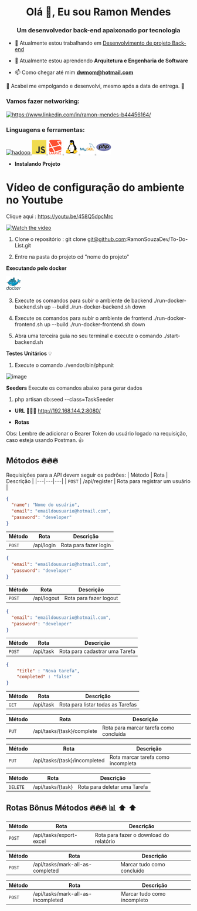 <h1 align="center">Olá 👋, Eu sou Ramon Mendes</h1>
<h3 align="center">Um desenvolvedor back-end apaixonado por tecnologia</h3>

- 🔭 Atualmente estou trabalhando em [Desenvolvimento de projeto Back-end](https://github.com/RamonSouzaDev/To-Do-List-)

- 🌱 Atualmente estou aprendendo **Arquitetura e Engenharia de Software**

- 📫 Como chegar até mim **dwmom@hotmail.com**


🧩 Acabei me empolgando e desenvolvi, mesmo após a data de entrega. 
🧩
<h3 align="left">Vamos fazer networking:</h3>
<p align="left">
<a href="https://linkedin.com/in/https://www.linkedin.com/in/ramon-mendes-b44456164/" target="blank"><img align="center" src="https://raw.githubusercontent.com/rahuldkjain/github-profile-readme-generator/master/src/images/icons/Social/linked-in-alt.svg" alt="https://www.linkedin.com/in/ramon-mendes-b44456164/" height="30" width="40" /></a>
</p>

<h3 align="left">Linguagens e ferramentas:</h3>
 <a href="https://hadoop.apache.org/" target="_blank" rel="noreferrer"> <img src="https://www.vectorlogo.zone/logos/apache_hadoop/apache_hadoop-icon.svg" alt="hadoop" width="40" height="40"/> </a> <a href="https://developer.mozilla.org/en-US/docs/Web/JavaScript" target="_blank" rel="noreferrer"> <img src="https://raw.githubusercontent.com/devicons/devicon/master/icons/javascript/javascript-original.svg" alt="javascript" width="40" height="40"/> </a> <a href="https://laravel.com/" target="_blank" rel="noreferrer"> <img src="https://raw.githubusercontent.com/devicons/devicon/master/icons/laravel/laravel-plain-wordmark.svg" alt="laravel" width="40" height="40"/> </a> <a href="https://www.linux.org/" target="_blank" rel="noreferrer"> <img src="https://raw.githubusercontent.com/devicons/devicon/master/icons/linux/linux-original.svg" alt="linux" width="40" height="40"/> </a> <a href="https://www.mysql.com/" target="_blank" rel="noreferrer"> <img src="https://raw.githubusercontent.com/devicons/devicon/master/icons/mysql/mysql-original-wordmark.svg" alt="mysql" width="40" height="40"/> </a> <a href="https://www.php.net" target="_blank" rel="noreferrer"> <img src="https://raw.githubusercontent.com/devicons/devicon/master/icons/php/php-original.svg" alt="php" width="40" height="40"/> </a> </p>


- **Instalando Projeto**

# Vídeo de configuração do ambiente no Youtube

Clique aqui : https://youtu.be/458Q5dpcMrc

[![Watch the video](https://i.stack.imgur.com/Vp2cE.png)](https://youtu.be/458Q5dpcMrc)


1. Clone o repositório :
git clone git@github.com:RamonSouzaDev/To-Do-List.git

2. Entre na pasta do projeto
cd "nome do projeto"

**Executando pelo docker** <p align="left"> <a href="https://www.docker.com/" target="_blank" rel="noreferrer"> <img src="https://raw.githubusercontent.com/devicons/devicon/master/icons/docker/docker-original-wordmark.svg" alt="docker" width="40" height="40"/> </a>

3.  Execute os comandos para subir o ambiente de backend
./run-docker-backend.sh up --build
./run-docker-backend.sh down

4. Execute os comandos para subir o ambiente de frontend
./run-docker-frontend.sh up --build
./run-docker-frontend.sh down

5. Abra uma terceira guia no seu terminal e execute o comando
./start-backend.sh

**Testes Unitários** 💡

1. Execute o comando  ./vendor/bin/phpunit

![image](https://github.com/RamonSouzaDev/To-Do-List/assets/47437727/8ac379e9-6cd2-461a-a9b4-129b8bc0adb1)


**Seeders**
Execute os comandos abaixo para gerar dados

1. php artisan db:seed --class=TaskSeeder


- **URL** 🏁🏁🏁
http://192.168.144.2:8080/

- **Rotas**

Obs: Lembre de adicionar o Bearer Token do usuário logado na requisição, caso esteja usando Postman. 👍

## Métodos 🔥🔥🔥
Requisições para a API devem seguir os padrões:
| Método | Rota | Descrição |
|---|---|---|
| `POST` | /api/register | Rota para registrar um usuário |
```json
{
  "name": "Nome do usuário",
  "email": "emaildousuario@hotmail.com",
  "password": "developer"
}
```
| Método | Rota | Descrição |
|---|---|---|
| `POST` | /api/login | Rota para fazer login |
```json
{
  "email": "emaildousuario@hotmail.com",
  "password": "developer"
}
```
| Método | Rota | Descrição |
|---|---|---|
| `POST` | /api/logout | Rota para fazer logout |
```json
{
  "email": "emaildousuario@hotmail.com",
  "password": "developer"
}

```
| Método | Rota | Descrição |
|---|---|---|
| `POST` | /api/task | Rota para cadastrar uma Tarefa |
```json
{
    "title" : "Nova tarefa",
    "completed" : "false"
}
```
| Método | Rota | Descrição |
|---|---|---|
| `GET` | /api/task | Rota para listar todas as Tarefas |

| Método | Rota | Descrição |
|---|---|---|
| `PUT` | /api/tasks/{task}/complete | Rota para marcar tarefa como concluída |

| Método | Rota | Descrição |
|---|---|---|
| `PUT` | /api/tasks/{task}/incompleted | Rota marcar tarefa como incompleta|

| Método | Rota | Descrição |
|---|---|---|
| `DELETE` | /api/tasks/{task} | Rota para deletar uma Tarefa |


## Rotas Bônus Métodos 🔥🔥🔥 📊 ⬆️ ⬆️

| Método | Rota | Descrição |
|---|---|---|
| `POST` | /api/tasks/export-excel | Rota para fazer o download do relatório |

| Método | Rota | Descrição |
|---|---|---|
| `POST` | /api/tasks/mark-all-as-completed | Marcar tudo como concluído |

| Método | Rota | Descrição |
|---|---|---|
| `POST` | /api/tasks/mark-all-as-incompleted | Marcar tudo como incompleto |
